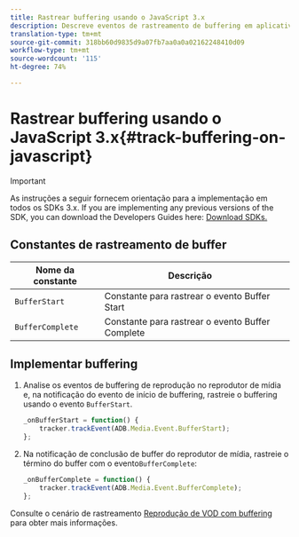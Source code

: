 ```yaml
---
title: Rastrear buffering usando o JavaScript 3.x
description: Descreve eventos de rastreamento de buffering em aplicativos de navegador (JS).
translation-type: tm+mt
source-git-commit: 318bb60d9835d9a07fb7aa0a0a02162248410d09
workflow-type: tm+mt
source-wordcount: '115'
ht-degree: 74%

---
```



# Rastrear buffering usando o JavaScript 3.x{#track-buffering-on-javascript}

>[!IMPORTANT]
>
>As instruções a seguir fornecem orientação para a implementação em todos os SDKs 3.x. If you are implementing any previous versions of the SDK, you can download the Developers Guides here: [Download SDKs.](/help/sdk-implement/download-sdks.md)

## Constantes de rastreamento de buffer

| Nome da constante | Descrição     |
|---|---|
| `BufferStart` | Constante para rastrear o evento Buffer Start |
| `BufferComplete` | Constante para rastrear o evento Buffer Complete |

## Implementar buffering

1. Analise os eventos de buffering de reprodução no reprodutor de mídia e, na notificação do evento de início de buffering, rastreie o buffering usando o evento `BufferStart`.

   ```js
   _onBufferStart = function() {
       tracker.trackEvent(ADB.Media.Event.BufferStart);
   };
   ```

1. Na notificação de conclusão de buffer do reprodutor de mídia, rastreie o término do buffer com o evento`BufferComplete`:

   ```js
   _onBufferComplete = function() {
       tracker.trackEvent(ADB.Media.Event.BufferComplete);
   };
   ```

Consulte o cenário de rastreamento [Reprodução de VOD com buffering](/help/sdk-implement/tracking-scenarios/vod-buffering.md) para obter mais informações.
